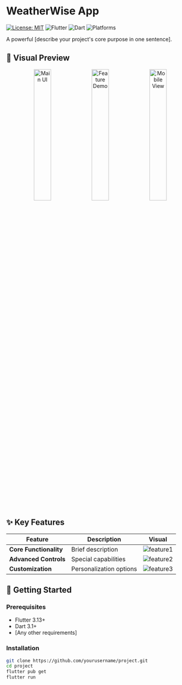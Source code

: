 # WeatherWise App

[![License: MIT](https://img.shields.io/badge/License-MIT-blue.svg)](https://opensource.org/licenses/MIT)
![Flutter](https://img.shields.io/badge/Flutter-3.13+-02569B?logo=flutter&logoColor=white)
![Dart](https://img.shields.io/badge/Dart-3.1+-0175C2?logo=dart&logoColor=white)
![Platforms](https://img.shields.io/badge/Platforms-Android%20|%20iOS%20|%20Web%20|%20Desktop-38B2AC)

A powerful [describe your project's core purpose in one sentence].

## 📸 Visual Preview

<div align="center">
  <img src="screenshots/main_ui.jpg" width="30%" alt="Main UI">
  <img src="screenshots/feature_demo.jpg" width="30%" alt="Feature Demo"> 
  <img src="screenshots/mobile_view.jpg" width="30%" alt="Mobile View">
</div>

## ✨ Key Features

| Feature | Description | Visual |
|---------|-------------|--------|
| **Core Functionality** | Brief description | ![feature1](screenshots/feature1.jpg) |
| **Advanced Controls** | Special capabilities | ![feature2](screenshots/feature2.jpg) |
| **Customization** | Personalization options | ![feature3](screenshots/feature3.jpg) |

## 🚀 Getting Started

### Prerequisites
- Flutter 3.13+
- Dart 3.1+
- [Any other requirements]

### Installation
```bash
git clone https://github.com/yourusername/project.git
cd project
flutter pub get
flutter run
